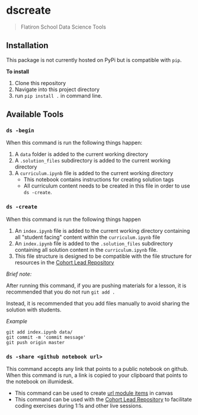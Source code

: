 # dscreate
> Flatiron School Data Science Tools

## Installation
This package is not currently hosted on PyPi but is compatible with `pip`. 

**To install**
1. Clone this repository 
2. Navigate into this project directory
3. run `pip install .` in command line.


## Available Tools
### `ds -begin`
When this command is run the following things happen:
1. A `data` folder is added to the current working directory
2. A `.solution_files` subdirectory is added to the current working directory
3. A `curriculum.ipynb` file is added to the current working directory
   - This notebook contains instructions  for creating solution tags
   - All curriculum content needs to be created in this file in order to use `ds -create`.

### `ds -create`
When this command is run the following things happen
1. An `index.ipynb` file is added to the current working directory containing all "student facing" content within the `curriculum.ipynb` file
2. An `index.ipynb` file is added to the `.solution_files` subdirectory containing all solution content in the `curriculum.ipynb` file.
3. This file structure is designed to be compatible with the file structure for resources in the [Cohort Lead Repository](https://github.com/learn-co-students/cohort-lead-repository)

*Brief note:*

After running this command, if you are pushing materials for a lesson, it is recommended that you do not run `git add .`

Instead, it is recommended that you add files manually to avoid sharing the solution with students. 

*Example*
```
git add index.ipynb data/
git commit -m 'commit message'
git push origin master
```


### `ds -share <github notebook url>`
This command accepts any link that points to a public notebook on github. When this command is run, a link is copied to your clipboard that points to the notebook on illumidesk. 
- This command can be used to create [url module items](https://community.canvaslms.com/t5/Instructor-Guide/How-do-I-add-an-external-URL-as-a-module-item/ta-p/967) in canvas
- This command can be used with the [Cohort Lead Repository](https://github.com/learn-co-students/cohort-lead-repository) to facilitate coding exercises during 1:1s and other live sessions.

